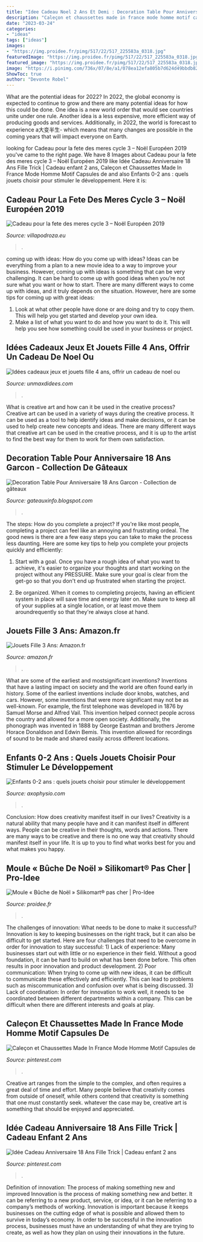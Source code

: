 ```yaml
---
title: "Idee Cadeau Noel 2 Ans Et Demi : Decoration Table Pour Anniversaire 18 Ans Garcon"
description: "Caleçon et chaussettes made in france mode homme motif capsules de"
date: "2023-03-24"
categories:
- "ideas"
tags: ["ideas"]
images:
- "https://img.proidee.fr/pimg/517/22/517_225583a_0318.jpg"
featuredImage: "https://img.proidee.fr/pimg/517/22/517_225583a_0318.jpg"
featured_image: "https://img.proidee.fr/pimg/517/22/517_225583a_0318.jpg"
image: "https://i.pinimg.com/736x/07/8e/a1/078ea12efa805b7d624d49bbdb82eaa1.jpg"
ShowToc: true
author: "Devonte Robel"
---
```



What are the potential ideas for 2022?
In 2022, the global economy is expected to continue to grow and there are many potential ideas for how this could be done. One idea is a new world order that would see countries unite under one rule. Another idea is a less expensive, more efficient way of producing goods and services. Additionally, in 2022, the world is forecast to experience a大变半生- which means that many changes are possible in the coming years that will impact everyone on Earth.

	

		
looking for Cadeau pour la fete des meres cycle 3 – Noël Européen 2019 you've came to the right page. We have 8 Images about Cadeau pour la fete des meres cycle 3 – Noël Européen 2019 like Idée Cadeau Anniversaire 18 Ans Fille Trick | Cadeau enfant 2 ans, Caleçon et Chaussettes Made In France Mode Homme Motif Capsules de and also Enfants 0-2 ans : quels jouets choisir pour stimuler le développement. Here it is:
		
    
## Cadeau Pour La Fete Des Meres Cycle 3 – Noël Européen 2019

<img loading=lazy src="http://cdn2.momes.net/var/momes/storage/images/media/images/edito-3/idee-cadeau-fete-des-meres/1172529-1-fre-FR/idee-cadeau-fete-des-meres_galerie_very_large.jpg" onerror="this.onerror=null;this.src='https://tse1.mm.bing.net/th?id=OIP.0MnW0Nv9o4LXQhUTZsyLUAHaEH&amp;pid=15.1';" alt="Cadeau pour la fete des meres cycle 3 – Noël Européen 2019">

_Source: villapodroza.eu_

>. 

	

coming up with ideas: How do you come up with ideas?
Ideas can be everything from a plan to a new movie idea to a way to improve your business. However, coming up with ideas is something that can be very challenging. It can be hard to come up with good ideas when you’re not sure what you want or how to start. There are many different ways to come up with ideas, and it truly depends on the situation. However, here are some tips for coming up with great ideas: 
1. Look at what other people have done or are doing and try to copy them. This will help you get started and develop your own idea. 
2. Make a list of what you want to do and how you want to do it. This will help you see how something could be used in your business or project. 

    
## Idées Cadeaux Jeux Et Jouets Fille 4 Ans, Offrir Un Cadeau De Noel Ou

<img loading=lazy src="https://www.unmaxdidees.com/public/jouets_2017/fille_4_ans/.idee_cadeau_fille_4_ans_jeux_eductifs_et_eveil_noel_ou_anniversaire_pas_cher_m.jpg" onerror="this.onerror=null;this.src='https://tse3.mm.bing.net/th?id=OIP.n4AwV4BQDJLacaJY5YSULwAAAA&amp;pid=15.1';" alt="Idées cadeaux jeux et jouets fille 4 ans, offrir un cadeau de noel ou">

_Source: unmaxdidees.com_

>. 

	

What is creative art and how can it be used in the creative process?
Creative art can be used in a variety of ways during the creative process. It can be used as a tool to help identify ideas and make decisions, or it can be used to help create new concepts and ideas. There are many different ways that creative art can be used in the creative process, and it is up to the artist to find the best way for them to work for them own satisfaction.

    
## Decoration Table Pour Anniversaire 18 Ans Garcon - Collection De Gâteaux

<img loading=lazy src="https://i.pinimg.com/originals/d2/69/bb/d269bb3264622f0575e985bb2745c632.jpg" onerror="this.onerror=null;this.src='https://tse4.mm.bing.net/th?id=OIP.4VF9rMnt-2LbFZIQ06SZoQAAAA&amp;pid=15.1';" alt="Decoration Table Pour Anniversaire 18 Ans Garcon - Collection de gâteaux">

_Source: gateauxinfo.blogspot.com_

>. 

	

The steps: How do you complete a project?
If you're like most people, completing a project can feel like an annoying and frustrating ordeal. The good news is there are a few easy steps you can take to make the process less daunting. Here are some key tips to help you complete your projects quickly and efficiently:
1. Start with a goal. Once you have a rough idea of what you want to achieve, it's easier to organize your thoughts and start working on the project without any PRESSURE. Make sure your goal is clear from the get-go so that you don't end up frustrated when starting the project.

2. Be organized. When it comes to completing projects, having an efficient system in place will save time and energy later on. Make sure to keep all of your supplies at a single location, or at least move them aroundrequently so that they're always close at hand.

    
## Jouets Fille 3 Ans: Amazon.fr

<img loading=lazy src="https://images-eu.ssl-images-amazon.com/images/I/512%2BVe7uoyL._US500_.jpg" onerror="this.onerror=null;this.src='https://tse4.mm.bing.net/th?id=OIP.c7Sz9-giKIFykDSXvh5OJAHaHa&amp;pid=15.1';" alt="Jouets Fille 3 Ans: Amazon.fr">

_Source: amazon.fr_

>. 

	

What are some of the earliest and mostsignificant inventions?
Inventions that have a lasting impact on society and the world are often found early in history. Some of the earliest inventions include door knobs, watches, and cars. However, some inventions that were more significant may not be as well-known. For example, the first telephone was developed in 1876 by Samuel Morse and Alfred Vail. This invention helped connect people across the country and allowed for a more open society. Additionally, the phonograph was invented in 1888 by George Eastman and brothers Jerome Horace Donaldson and Edwin Bemis. This invention allowed for recordings of sound to be made and shared easily across different locations.

    
## Enfants 0-2 Ans : Quels Jouets Choisir Pour Stimuler Le Développement

<img loading=lazy src="https://axophysio.com/wp-content/uploads/2019/10/Jouets-enfants-0-2-ans.jpg" onerror="this.onerror=null;this.src='https://tse1.mm.bing.net/th?id=OIP.uN0AK45N3qaQc0MiUAJPqwHaE7&amp;pid=15.1';" alt="Enfants 0-2 ans : quels jouets choisir pour stimuler le développement">

_Source: axophysio.com_

>. 

	

Conclusion: How does creativity manifest itself in our lives?
Creativity is a natural ability that many people have and it can manifest itself in different ways. People can be creative in their thoughts, words and actions. There are many ways to be creative and there is no one way that creativity should manifest itself in your life. It is up to you to find what works best for you and what makes you happy.

    
## Moule « Bûche De Noël » Silikomart® Pas Cher | Pro-Idee

<img loading=lazy src="https://img.proidee.fr/pimg/517/22/517_225583a_0318.jpg" onerror="this.onerror=null;this.src='https://tse3.mm.bing.net/th?id=OIP.DScdIAP518mCIm1L9mhGuAHaHa&amp;pid=15.1';" alt="Moule « Bûche de Noël » Silikomart® pas cher | Pro-Idee">

_Source: proidee.fr_

>. 

	

The challenges of innovation: What needs to be done to make it successful?
Innovation is key to keeping businesses on the right track, but it can also be difficult to get started. Here are four challenges that need to be overcome in order for innovation to stay successful: 1) Lack of experience: Many businesses start out with little or no experience in their field. Without a good foundation, it can be hard to build on what has been done before. This often results in poor innovation and product development. 2) Poor communication: When trying to come up with new ideas, it can be difficult to communicate these effectively and efficiently. This can lead to problems such as miscommunication and confusion over what is being discussed. 3) Lack of coordination: In order for innovation to work well, it needs to be coordinated between different departments within a company. This can be difficult when there are different interests and goals at play.

    
## Caleçon Et Chaussettes Made In France Mode Homme Motif Capsules De

<img loading=lazy src="https://i.pinimg.com/236x/61/cf/d4/61cfd473819a3bbb9fec9268f37d8c50.jpg?nii=t" onerror="this.onerror=null;this.src='https://tse4.mm.bing.net/th?id=OIP.Xp-EfIBGkg35Le-SPEi7ygAAAA&amp;pid=15.1';" alt="Caleçon et Chaussettes Made In France Mode Homme Motif Capsules de">

_Source: pinterest.com_

>. 

	

Creative art ranges from the simple to the complex, and often requires a great deal of time and effort. Many people believe that creativity comes from outside of oneself, while others contend that creativity is something that one must constantly seek. whatever the case may be, creative art is something that should be enjoyed and appreciated.

    
## Idée Cadeau Anniversaire 18 Ans Fille Trick | Cadeau Enfant 2 Ans

<img loading=lazy src="https://i.pinimg.com/736x/07/8e/a1/078ea12efa805b7d624d49bbdb82eaa1.jpg" onerror="this.onerror=null;this.src='https://tse4.mm.bing.net/th?id=OIP.NPxenoNl5Su811p1-MASIAHaFw&amp;pid=15.1';" alt="Idée Cadeau Anniversaire 18 Ans Fille Trick | Cadeau enfant 2 ans">

_Source: pinterest.com_

>. 

	

Definition of innovation: The process of making something new and improved
Innovation is the process of making something new and better. It can be referring to a new product, service, or idea, or it can be referring to a company’s methods of working. Innovation is important because it keeps businesses on the cutting edge of what is possible and allowed them to survive in today’s economy. In order to be successful in the innovation process, businesses must have an understanding of what they are trying to create, as well as how they plan on using their innovations in the future.

